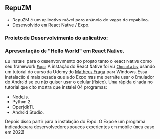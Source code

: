 ## RepuZM
* RepuZM é um aplicativo móvel para anúncio de vagas de república.
* Desenvolvido em React Native / Expo.
### Projeto de Desenvolvimento do aplicativo:

### Apresentação de "Hello World" em React Native.
Eu instalei para o desenvolvimento do projeto tanto o React Native como seu framework [`Expo`](https://expo.dev/). A instação do React Native foi via [`Chocolatey`](https://en.wikipedia.org/wiki/Chocolatey) usando um tutorial do curso da Udemy do [Matheus Fraga](https://sujeitoprogramador.com/ambiente-windows/) para Windows. Essa instalação é mais pesada que a do Expo mas me permite usar o Emulador do Android se eu não quiser usar o celular (físico). Uma rápida olhada no tutorial que cito mostra que instalei 04 programas:
* Node.js.
* Python 2.
* Openjdk11.
* Android Studio.

Depois disso partir para a instalação do Expo. O Expo é um programa indicado para desenvolvedores poucos experientes em mobile (meu caso em 2022)


